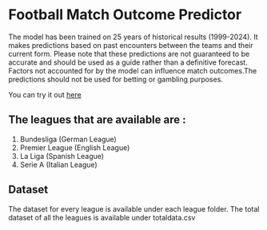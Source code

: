 # Football Match Outcome Predictor 

The model has been trained on 25 years of historical results (1999-2024). It makes predictions based on past encounters between the teams and their current form. Please note that these predictions are not guaranteed to be accurate and should be used as a guide rather than a definitive forecast. Factors not accounted for by the model can influence match outcomes.The predictions should not be used for betting or gambling purposes.

You can try it out [here](https://football-match-predictor.streamlit.app/)

## The leagues that are available are :

1. Bundesliga (German League)
2. Premier League (English League)
3. La Liga (Spanish League)
4. Serie A (Italian League)

## Dataset 

The dataset for every league is available under each league folder. The total dataset of all the leagues is available under totaldata.csv
